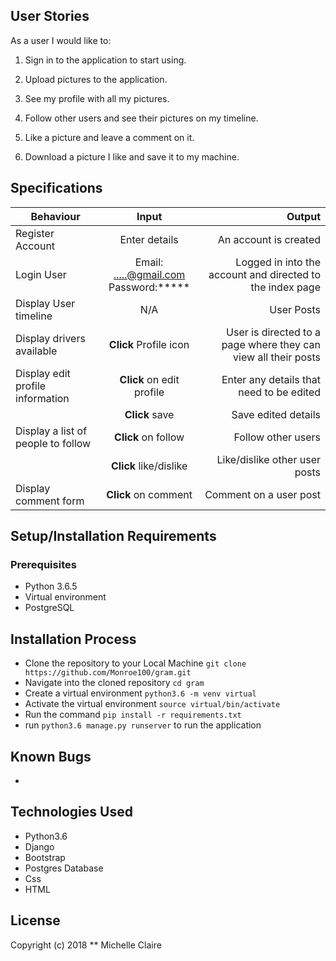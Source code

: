 
## User Stories

As a user I would like to:

1. Sign in to the application to start using.

2. Upload pictures to the application.

3. See my profile with all my pictures.

4. Follow other users and see their pictures on my timeline.

5. Like a picture and leave a comment on it.

6. Download a picture I like and save it to my machine.

## Specifications

| Behaviour | Input | Output |
| ------------ |:----------:| -------: | 
| Register Account | Enter details | An account is created |
| Login User | Email: .....@gmail.com <br> Password:*****| Logged in into the account and directed to the index page| 
| Display User timeline  | N/A | User Posts |
| Display drivers available | **Click** Profile icon | User is directed to a page where they can view all their posts |
| Display edit profile information | **Click** on edit profile | Enter any details that need to be edited |
|  |**Click** save | Save edited details |
| Display a list of people to follow | **Click** on follow | Follow other users |
| | **Click** like/dislike  | Like/dislike other user posts|
| Display comment form | **Click** on comment | Comment on a user post |

## Setup/Installation Requirements
### Prerequisites
* Python 3.6.5
* Virtual environment
* PostgreSQL

## Installation Process
* Clone the repository to your Local Machine 
```git clone https://github.com/Monroe100/gram.git```
* Navigate into the cloned repository ```cd gram```
* Create a virtual environment ```python3.6 -m venv virtual```
* Activate the virtual environment ```source virtual/bin/activate```
* Run the command ```pip install -r requirements.txt```
* run ```python3.6 manage.py runserver``` to run the application


## Known Bugs
* 

## Technologies Used
* Python3.6 
* Django
* Bootstrap
* Postgres Database
* Css
* HTML

  
## License
Copyright (c) 2018 ** Michelle Claire
